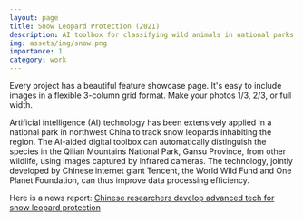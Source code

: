 ```yaml
---
layout: page
title: Snow Leopard Protection (2021)
description: AI toolbox for classifying wild animals in national parks
img: assets/img/snow.png
importance: 1
category: work
---
```


Every project has a beautiful feature showcase page.
It's easy to include images in a flexible 3-column grid format.
Make your photos 1/3, 2/3, or full width.

Artificial intelligence (AI) technology has been extensively applied in a national park in
northwest China to track snow leopards inhabiting the region. The AI-aided digital toolbox
can automatically distinguish the species in the Qilian Mountains National Park,
Gansu Province, from other wildlife, using images captured by infrared cameras. The technology,
jointly developed by Chinese internet giant Tencent, the World Wild Fund and One Planet
Foundation, can thus improve data processing efficiency.

Here is a news report: [Chinese researchers develop advanced tech for snow leopard protection](https://www.globaltimes.cn/page/202111/1239507.shtml)
